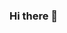 ### Hi there 👋

<!--
**NicolasSouzaFS/NicolasSouzaFS** is a ✨ _special_ ✨ repository because its `README.md` (this file) appears on your GitHub profile.

Here are some ideas to get you started:

👋 Sou Nicolas Souza
👀 Atualmente interessado em estudar, principalmente na área de Desenvolvimento de Sistemas
🌱 Estudo atualmente sobre Lógica de Programação, Pacote Office (Excel, Word e Powerpoint), e Inglês Intermediário.
📫 Meus links: LINKEDIN -> www.linkedin.com/in/nicolas-ferreira-a9178020a

